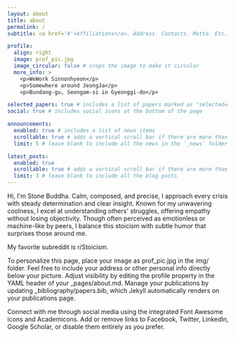 ```yaml
---
layout: about
title: about
permalink: /
subtitle: <a href='#'>Affiliations</a>. Address. Contacts. Motto. Etc.

profile:
  align: right
  image: prof_pic.jpg
  image_circular: false # crops the image to make it circular
  more_info: >
    <p>WeWork Sinnonhyeon</p>
    <p>Somewhere around JeongJa</p>
    <p>Bundang-gu, Seongam-si in Gyeonggi-do</p>

selected_papers: true # includes a list of papers marked as "selected={true}"
social: true # includes social icons at the bottom of the page

announcements:
  enabled: true # includes a list of news items
  scrollable: true # adds a vertical scroll bar if there are more than 3 news items
  limit: 5 # leave blank to include all the news in the `_news` folder

latest_posts:
  enabled: true
  scrollable: true # adds a vertical scroll bar if there are more than 3 new posts items
  limit: 3 # leave blank to include all the blog posts
---
```


Hi, I'm Stone Buddha. Calm, composed, and precise, I approach every crisis with steady determination and clear insight. Known for my unwavering coolness, I excel at understanding others' struggles, offering empathy without losing objectivity. Though often perceived as emotionless or machine-like by peers, I balance this stoicism with subtle humor that surprises those around me.

My favorite subreddit is r/Stoicism.

To personalize this page, place your image as prof_pic.jpg in the img/ folder. Feel free to include your address or other personal info directly below your picture. Adjust visibility by editing the profile property in the YAML header of your \_pages/about.md. Manage your publications by updating \_bibliography/papers.bib, which Jekyll automatically renders on your publications page.

Connect with me through social media using the integrated Font Awesome icons and Academicons. Add or remove links to Facebook, Twitter, LinkedIn, Google Scholar, or disable them entirely as you prefer.
